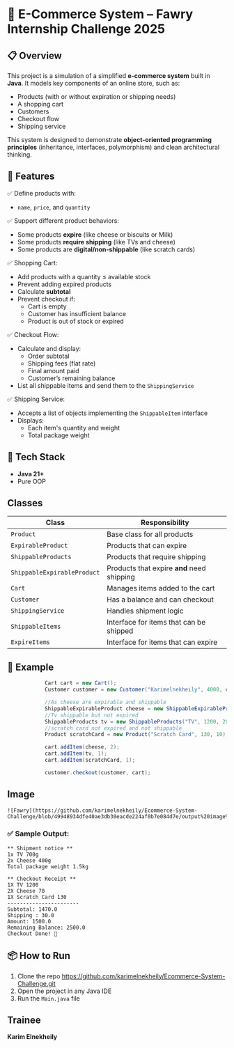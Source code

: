 
# 🛒 E-Commerce System – Fawry Internship Challenge 2025

## 📋 Overview

This project is a simulation of a simplified **e-commerce system** built in **Java**. It models key components of an online store, such as:
- Products (with or without expiration or shipping needs)
- A shopping cart
- Customers
- Checkout flow
- Shipping service

This system is designed to demonstrate **object-oriented programming principles** (inheritance, interfaces, polymorphism) and clean architectural thinking.

## 🎯 Features

✅ Define products with:
- `name`, `price`, and `quantity`

✅ Support different product behaviors:
- Some products **expire** (like cheese or biscuits or Milk)
- Some products **require shipping** (like TVs and cheese)
- Some products are **digital/non-shippable** (like scratch cards)

✅ Shopping Cart:
- Add products with a quantity ≤ available stock
- Prevent adding expired products
- Calculate **subtotal**
- Prevent checkout if:
  - Cart is empty
  - Customer has insufficient balance
  - Product is out of stock or expired

✅ Checkout Flow:
- Calculate and display:
  - Order subtotal
  - Shipping fees (flat rate)
  - Final amount paid
  - Customer’s remaining balance
- List all shippable items and send them to the `ShippingService`

✅ Shipping Service:
- Accepts a list of objects implementing the `ShippableItem` interface
- Displays:
  - Each item's quantity and weight
  - Total package weight

## 🔧 Tech Stack

- **Java 21+**
- Pure OOP

## Classes

| Class | Responsibility |
|-------|----------------|
| `Product` | Base class for all products |
| `ExpirableProduct` | Products that can expire |
| `ShippableProducts` | Products that require shipping |
| `ShippableExpirableProduct` | Products that expire **and** need shipping |
| `Cart` | Manages items added to the cart |
| `Customer` | Has a balance and can checkout |
| `ShippingService` | Handles shipment logic |
| `ShippableItems` | Interface for items that can be shipped |
| `ExpireItems` | Interface for items that can expire |

## 🧪 Example

```java
            Cart cart = new Cart();
            Customer customer = new Customer("Karimelnekheily", 4000, cart);

            //As cheese are expirable and shippable
            ShippableExpirableProduct cheese = new ShippableExpirableProduct("Cheese", 70, 10, 0.4, LocalDate.of(2025, 7, 27));
            //Tv shippable but not expired
            ShippableProducts tv = new ShippableProducts("TV", 1200, 20, 0.7);
            //scratch card not expired and not shippable
            Product scratchCard = new Product("Scratch Card", 130, 10);

            cart.addItem(cheese, 2);
            cart.addItem(tv, 1);
            cart.addItem(scratchCard, 1);

            customer.checkout(customer, cart);
```
## Image
```
![Fawry](https://github.com/karimelnekheily/Ecommerce-System-Challenge/blob/49948934dfe40ae3db30eacde224af0b7e084d7e/output%20image%20fawry.png)
```

### ✅ Sample Output:

```
** Shipment notice **
1x TV 700g
2x Cheese 400g
Total package weight 1.5kg

** Checkout Receipt **
1X TV 1200
2X Cheese 70
1X Scratch Card 130
-----------------------
Subtotal: 1470.0
Shipping : 30.0
Amount: 1500.0
Remaining Balance: 2500.0
Checkout Done! 🎉
```

## 📦 How to Run

1. Clone the repo https://github.com/karimelnekheily/Ecommerce-System-Challenge.git
2. Open the project in any Java IDE
3. Run the `Main.java` file

## Trainee

**Karim Elnekheily** 
